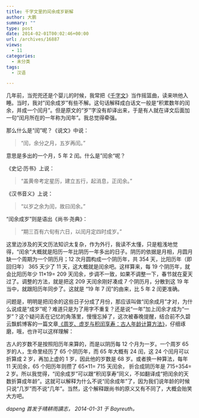 ```yaml
---
title: 千字文里的闰余成岁新解
author: 大鹏
summary: ""
type: post
date: 2014-02-01T00:02:46+00:00
url: /archives/16887
views:
  - 11
categories:
  - 未分类
tags:
  - 汉语

---
```

几年前，当兜兜还是个婴儿的时候，我常把《[千字文][1]》当作摇篮曲，读来哄他入睡。当时，我对&#8221;闰余成岁&#8221;有些不解。这句话解释成白话文一般是“积累数年的闰余，并成一个闰月”。但是原文的“岁”字没有却译出来，于是有人就在译文后面加一句“闰月所在的一年称为闰年”。我总觉得牵强。

那么什么是“闰”呢？《说文》中说：

> “闰，余分之月，五岁再闰。”

意思是多出的一个月，5 年 2 闰。什么是”闰余“呢？

《史记·历书》上说：

> “盖黄帝考定星历，建立五行，起消息，正闰余。”

《汉书音义》上说：

> “以岁之余为闰，故曰闰余。”

“闰余成岁”则是语出《尚书·尧典》：

> “期三百有六旬有六日，以闰月定四时成岁。”

这里边涉及的天文历法知识太复杂，作为外行，我读不太懂，只是粗浅地觉得，“闰余”大概就是阳历一年比阴历一年多出的日子。阴历的依据是月相，月圆月缺一个周期为一个阴历月；12 次月圆构成一个阴历年，共 354 天，比阳历年（即回归年） 365 天少了 11 天，这大概就是闰余吧。这样算来，每 19 个阴历年，就会比阳历年少 11&#215;19= 209 天闰余，步调不一致，如果不调整一下，春节就在夏天过了。调整的方法，就是把这 209 天闰余刚好凑成 7 个阴历月，分散到这 19 年当中，就跟阳历年同步了。这就是 “19 年 7 闰”的由来，比 5 年 2 闰更准确。

问题是，明明是把闰余的这些日子分成了月份，那应该叫做“闰余成月”才对，为什么说成是“成岁”呢？难道只是为了用字不重复？还是说“一年”加上闰余才成为“一岁”？这个疑问丢在记忆的角落里，慢慢忘掉了，这次被春晚提醒，结合前不久碧云飘鹤博客的一篇文章[《周岁、虚岁与积闰享寿：古人年龄计算方法》][2]，仔细琢磨，哦，也许可以这样理解：

古人的岁数不是按照阳历年来算的，而是以阴历每 12 个月为一岁。一个周岁 65 岁的人，生命里经历了 65 个阴历年，而 65 年大概有 24 闰，这 24 个闰月可以折算成 2 岁，再加上虚的 1 岁，因此他的岁数是 68 岁。或者换一种算法，每年 11 天闰余，65 个阳历年则攒了 65&#215;11= 715 天闰余， 折合成阴历年是 715÷354= 2 岁。所以我觉得，“闰余成岁”可以跟“积闰享寿”同义，不如翻译成“把闰余的天数折算成年龄”。这就可以解释为什么不说“闰余成年”了，因为我们说年龄的时候只说“几岁”而不说“几年”。当然，这个解释跟尚书的原义又有不同了，大概会贻笑大方吧。

_dapeng 首发于晴耕雨讀志， 2014-01-31 于 Bayreuth。_

 [1]: http://dapengde.com/1000cc1/
 [2]: http://www.maguang.net/archives/2689

